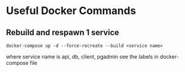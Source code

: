 # Useful Docker Commands

## Rebuild and respawn 1 service 

`docker-compose up -d --force-recreate --build <service name>`

 where service name is api, db, client, pgadmin
 see the labels in docker-compose file



